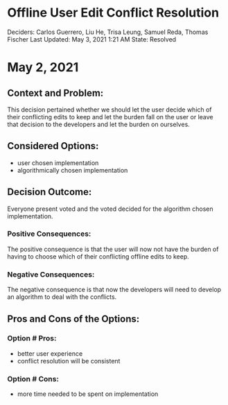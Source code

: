 # Offline User Edit Conflict Resolution

Deciders: Carlos Guerrero, Liu He, Trisa Leung, Samuel Reda, Thomas Fischer
Last Updated: May 3, 2021 1:21 AM
State: Resolved

# May 2, 2021

## Context and Problem:

This decision pertained whether we should let the user decide which of their conflicting edits to keep and let the burden fall on the user or leave that decision to the developers and let the burden on ourselves.

## Considered Options:

- user chosen implementation
- algorithmically chosen implementation

## Decision Outcome:

Everyone present voted and the voted decided for the algorithm chosen implementation.

### Positive Consequences:

The positive consequence is that the user will now not have the burden of having to choose which of their conflicting offline edits to keep.

### Negative Consequences:

The negative consequence is that now the developers will need to develop an algorithm to deal with the conflicts.

## Pros and Cons of the Options:

### Option # Pros:

- better user experience
- conflict resolution will be consistent

### Option # Cons:

- more time needed to be spent on implementation
